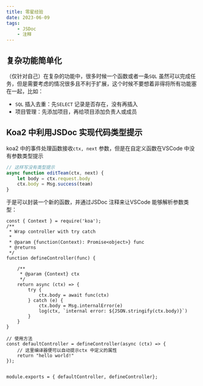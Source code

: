 ```yaml
---
title: 零星经验     
date: 2023-06-09      
tags:  
    - JSDoc  
    - 注释         
---    
```


## 复杂功能简单化   
（仅针对自己）在复杂的功能中，很多时候一个函数或者一条`SQL` 虽然可以完成任务，但是需要考虑的情况很多且不利于扩展，这个时候不要想着非得将所有功能塞在一起，比如：  
- `SQL` 插入去重：先`SELECT` 记录是否存在，没有再插入   
- 项目管理：先添加项目，再给项目添加负责人或成员  
<!-- more -->
## Koa2 中利用JSDoc 实现代码类型提示  
koa2 中的事件处理函数接收`ctx, next` 参数，但是在自定义函数在VSCode 中没有参数类型提示
```js
// 这样写没有类型提示
async function editTeam(ctx, next) {  
    let body = ctx.request.body
    ctx.body = Msg.success(team)
}
```  

于是可以封装一个新的函数，并通过JSDoc 注释来让VSCode 能够解析参数类型：  
```js{5}
const { Context } = require('koa');
/**
 * Wrap controller with try catch
 * 
 * @param {function(Context): Promise<object>} func 
 * @returns 
 */
function defineController(func) {

    /**
     * @param {Context} ctx
     */
    return async (ctx) => {
        try {
            ctx.body = await func(ctx)
        } catch (e) {
            ctx.body = Msg.internalError(e)
            log(ctx, `internal error: ${JSON.stringify(ctx.body)}`)
        }
    }
}

// 使用方法  
const defaultController = defineController(async (ctx) => {
    // 这里编译器便可以自动提示ctx 中定义的属性
    return "hello world!"
});


module.exports = { defaultController, defineController};
```
